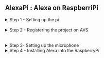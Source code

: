 ## AlexaPi : Alexa on RaspberriPi ##

<details>
  <summary>Step 1 - Setting up the pi</summary>
  <br />
   1) Copy the contents of the setup folder onto your desktop <br />
   2) Install etcher into your pc <br />
   3) Burn Raspian.img to the given sd card using etcher <br />
   4) insert the sd card into the raspberry pi <br />
   5) Poweron the rpi <br />
  </details>
  <br />
<details>
  <summary>Step 2 - Registering the project on AVS</summary>
  <br />
   1) Create an amazon developers account at  https://developer.amazon.com <br /><br />
   2) Click the ALEXA VOICE SERVICE button <br /><br />
   3) Click the GET STARTED button, then click the CREATE PRODUCT button. <br /><br />
   4) Fill in Product Information<br />
        &nbsp;&nbsp;&nbsp;&nbsp;&nbsp;&nbsp;&nbsp;&nbsp;4.1) Product Name: Input your product name <br />
         &nbsp;&nbsp;&nbsp;&nbsp;&nbsp;&nbsp;&nbsp;&nbsp;4.2) Product ID: Use the same product name as above. No spaces are allowed for the Product ID<br />
         &nbsp;&nbsp;&nbsp;&nbsp;&nbsp;&nbsp;&nbsp;&nbsp;4.3) Select Alexa-Enabled Device for Please Select Your Product Type.<br /> &nbsp;&nbsp;&nbsp;&nbsp;&nbsp;&nbsp;&nbsp;&nbsp;4.4)Select No for Will your device use a companion app? <br />
         &nbsp;&nbsp;&nbsp;&nbsp;&nbsp;&nbsp;&nbsp;&nbsp;4.5) Choose Other for Product Category. <br />
         &nbsp;&nbsp;&nbsp;&nbsp;&nbsp;&nbsp;&nbsp;&nbsp;4.6) Select Hands-free for How will users interact with your product? <br />
         &nbsp;&nbsp;&nbsp;&nbsp;&nbsp;&nbsp;&nbsp;&nbsp;4.7) Skip the Upload an image step.<br />
         &nbsp;&nbsp;&nbsp;&nbsp;&nbsp;&nbsp;&nbsp;&nbsp;4.8) Select No for Do you intend to distribute this product commercially? <br />
         &nbsp;&nbsp;&nbsp;&nbsp;&nbsp;&nbsp;&nbsp;&nbsp;4.9) Select No for Is this a children’s product <br />
         &nbsp;&nbsp;&nbsp;&nbsp;&nbsp;&nbsp;&nbsp;&nbsp;4.10) Click NEXT to continue. <br /><br />
5)Set up your security profile<br /><br />
  &nbsp;&nbsp;&nbsp;&nbsp;&nbsp;&nbsp;&nbsp;&nbsp;5.1)Click CREATE NEW PROFILE.<br />
  &nbsp;&nbsp;&nbsp;&nbsp;&nbsp;&nbsp;&nbsp;&nbsp;5.2)Enter your own custom Security Profile Name and Security Profile Description<br />
  &nbsp;&nbsp;&nbsp;&nbsp;&nbsp;&nbsp;&nbsp;&nbsp;5.3)Client ID and Client Secret will be generated for you(save it).<br />
  &nbsp;&nbsp;&nbsp;&nbsp;&nbsp;&nbsp;&nbsp;&nbsp;5.4)Select Other devices and platforms<br />
  &nbsp;&nbsp;&nbsp;&nbsp;&nbsp;&nbsp;&nbsp;&nbsp;5.5)Write a name for your Client ID <br />
  &nbsp;&nbsp;&nbsp;&nbsp;&nbsp;&nbsp;&nbsp;&nbsp;5.6)Click "Generate ID". You should get a Client ID and an option to copy it to clipboard.
  </details>
  <br /><br />
  <details>
  <summary>Step 3- Setting up the microphone</summary><br /><br />
  1)Open alsa mixer and increase the gain of capture device and playback device<br /><br />
  2)Record a soundwave by typing the command ``` arecord -D plughw:1,0 -d 3 test.wav ``` <br /><br />
  2)Play the wave file by typing the command "aplay test.wav" <br /><br />
  <br /><br />
  </details>
  
  <details>
  <summary>Step 4 - Installing Alexa into the RaspberryPi</summary><br /><br />
  1)Navigate to home/pi directory<br /><br />
  2)Download the AVS Device SDK by entering the following commands in the terminal<br /><br />
  &nbsp;&nbsp;&nbsp;&nbsp;&nbsp;&nbsp;&nbsp;&nbsp;wget https://raw.githubusercontent.com/alexa/avs-device-sdk/master/tools/Install/setup.sh<br />
  &nbsp;&nbsp;&nbsp;&nbsp;&nbsp;&nbsp;&nbsp;&nbsp;wget https://raw.githubusercontent.com/alexa/avs-device-sdk/master/tools/Install/config.txt<br />
  &nbsp;&nbsp;&nbsp;&nbsp;&nbsp;&nbsp;&nbsp;&nbsp;wget https://raw.githubusercontent.com/alexa/avs-device-sdk/master/tools/Install/pi.sh<br /><br />
  3)open config.txt and input your credentials generated during the setup of avs <br /><br />
  4)Build the AVS Device SDK by entering the following commands in the terminal
  &nbsp;&nbsp;&nbsp;&nbsp;&nbsp;&nbsp;&nbsp;&nbsp;cd /home/pi/<br />
  &nbsp;&nbsp;&nbsp;&nbsp;&nbsp;&nbsp;&nbsp;&nbsp;sudo bash setup.sh config.txt<br /><br />
  
    </details>
  
<br /><br /><br /><br />
full tutorial is available on : (https://developer.amazon.com/docs/alexa-voice-service/register-a-product.html)


